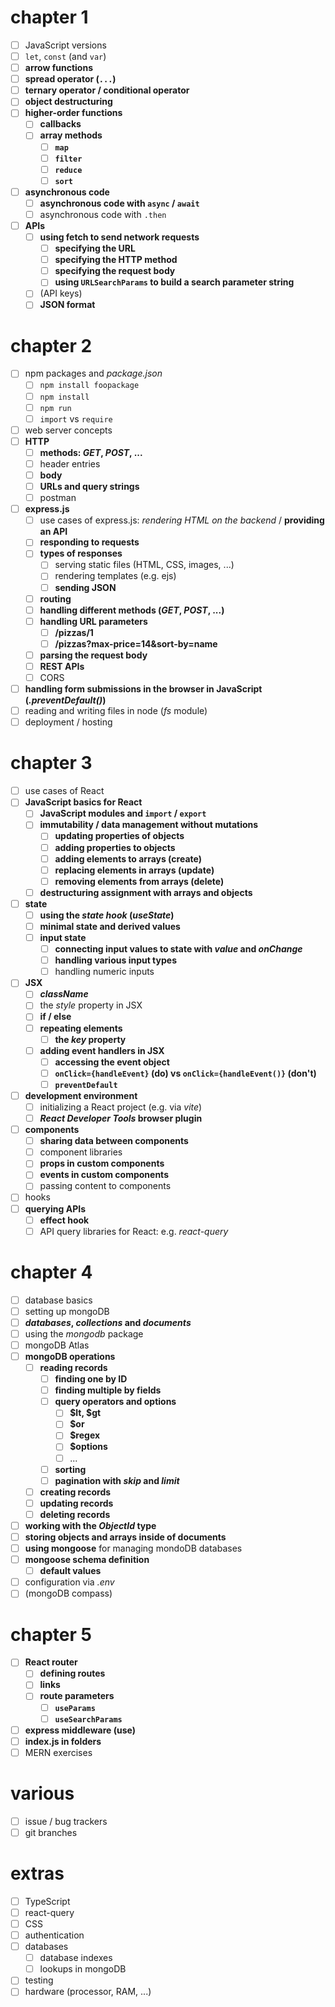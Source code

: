 # chapter 1

- [ ] JavaScript versions
- [ ] `let`, `const` (and `var`)
- [ ] **arrow functions**
- [ ] **spread operator (`...`)**
- [ ] **ternary operator / conditional operator**
- [ ] **object destructuring**
- [ ] **higher-order functions**
  - [ ] **callbacks**
  - [ ] **array methods**
    - [ ] **`map`**
    - [ ] **`filter`**
    - [ ] **`reduce`**
    - [ ] **`sort`**
- [ ] **asynchronous code**
  - [ ] **asynchronous code with `async` / `await`**
  - [ ] asynchronous code with `.then`
- [ ] **APIs**
  - [ ] **using fetch to send network requests**
    - [ ] **specifying the URL**
    - [ ] **specifying the HTTP method**
    - [ ] **specifying the request body**
    - [ ] **using `URLSearchParams` to build a search parameter string**
  - [ ] (API keys)
  - [ ] **JSON format**

# chapter 2

- [ ] npm packages and _package.json_
  - [ ] `npm install foopackage`
  - [ ] `npm install`
  - [ ] `npm run`
  - [ ] `import` vs `require`
- [ ] web server concepts
- [ ] **HTTP**
  - [ ] **methods: _GET_, _POST_, ...**
  - [ ] header entries
  - [ ] **body**
  - [ ] **URLs and query strings**
  - [ ] postman
- [ ] **express.js**
  - [ ] use cases of express.js: _rendering HTML on the backend_ / **providing an API**
  - [ ] **responding to requests**
  - [ ] **types of responses**
    - [ ] serving static files (HTML, CSS, images, ...)
    - [ ] rendering templates (e.g. ejs)
    - [ ] **sending JSON**
  - [ ] **routing**
  - [ ] **handling different methods (_GET_, _POST_, ...)**
  - [ ] **handling URL parameters**
    - [ ] **/pizzas/1**
    - [ ] **/pizzas?max-price=14&sort-by=name**
  - [ ] **parsing the request body**
  - [ ] **REST APIs**
  - [ ] CORS
- [ ] **handling form submissions in the browser in JavaScript (_.preventDefault()_)**
- [ ] reading and writing files in node (_fs_ module)
- [ ] deployment / hosting

# chapter 3

- [ ] use cases of React
- [ ] **JavaScript basics for React**
  - [ ] **JavaScript modules and `import` / `export`**
  - [ ] **immutability / data management without mutations**
    - [ ] **updating properties of objects**
    - [ ] **adding properties to objects**
    - [ ] **adding elements to arrays (create)**
    - [ ] **replacing elements in arrays (update)**
    - [ ] **removing elements from arrays (delete)**
  - [ ] **destructuring assignment with arrays and objects**
- [ ] **state**
  - [ ] **using the _state hook_ (_useState_)**
  - [ ] **minimal state and derived values**
  - [ ] **input state**
    - [ ] **connecting input values to state with _value_ and _onChange_**
    - [ ] **handling various input types**
    - [ ] handling numeric inputs
- [ ] **JSX**
  - [ ] **_className_**
  - [ ] the _style_ property in JSX
  - [ ] **if / else**
  - [ ] **repeating elements**
    - [ ] **the _key_ property**
  - [ ] **adding event handlers in JSX**
    - [ ] **accessing the event object**
    - [ ] **`onClick={handleEvent}` (do) vs `onClick={handleEvent()}` (don't)**
    - [ ] **`preventDefault`**
- [ ] **development environment**
  - [ ] initializing a React project (e.g. via _vite_)
  - [ ] **_React Developer Tools_ browser plugin**
- [ ] **components**
  - [ ] **sharing data between components**
  - [ ] component libraries
  - [ ] **props in custom components**
  - [ ] **events in custom components**
  - [ ] passing content to components
- [ ] hooks
- [ ] **querying APIs**
  - [ ] **effect hook**
  - [ ] API query libraries for React: e.g. _react-query_

# chapter 4

- [ ] database basics
- [ ] setting up mongoDB
- [ ] **_databases_, _collections_ and _documents_**
- [ ] using the _mongodb_ package
- [ ] mongoDB Atlas
- [ ] **mongoDB operations**
  - [ ] **reading records**
    - [ ] **finding one by ID**
    - [ ] **finding multiple by fields**
    - [ ] **query operators and options**
      - [ ] **$lt, $gt**
      - [ ] **$or**
      - [ ] **$regex**
      - [ ] **$options**
      - [ ] ...
    - [ ] **sorting**
    - [ ] **pagination with _skip_ and _limit_**
  - [ ] **creating records**
  - [ ] **updating records**
  - [ ] **deleting records**
- [ ] **working with the _ObjectId_ type**
- [ ] **storing objects and arrays inside of documents**
- [ ] **using mongoose** for managing mondoDB databases
- [ ] **mongoose schema definition**
  - [ ] **default values**
- [ ] configuration via _.env_
- [ ] (mongoDB compass)

# chapter 5

- [ ] **React router**
  - [ ] **defining routes**
  - [ ] **links**
  - [ ] **route parameters**
    - [ ] **`useParams`**
    - [ ] **`useSearchParams`**
- [ ] **express middleware (use)**
- [ ] **index.js in folders**
- [ ] MERN exercises

# various

- [ ] issue / bug trackers
- [ ] git branches

# extras

- [ ] TypeScript
- [ ] react-query
- [ ] CSS
- [ ] authentication
- [ ] databases
  - [ ] database indexes
  - [ ] lookups in mongoDB
- [ ] testing
- [ ] hardware (processor, RAM, ...)
